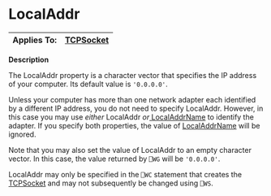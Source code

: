 




<h1 class="heading"><span class="name">LocalAddr</span></h1>

| Applies To: | [TCPSocket](../a-z/tcpsocket.md) |
| --- | ---  |


**Description**


The LocalAddr property is a character vector that specifies the IP address of your computer. Its default value is `'0.0.0.0'`.


Unless your computer has more than one network adapter each identified by a different IP address, you do not need to specify LocalAddr. However, in this case you may use *either* LocalAddr *or*[ LocalAddrName](../a-z/localaddrname.md) to identify the adapter. If you specify both properties, the value of [LocalAddrName](../a-z/localaddrname.md) will be ignored.


Note that you may also set the value of LocalAddr to an empty character vector. In this case, the value returned by `⎕WG` will be `'0.0.0.0'`.


LocalAddr may only be specified in the `⎕WC` statement that creates the [TCPSocket](../a-z/tcpsocket.md) and may not subsequently be changed using `⎕WS`.



